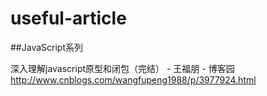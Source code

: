 # useful-article

##JavaScript系列

深入理解javascript原型和闭包（完结） - 王福朋 - 博客园  http://www.cnblogs.com/wangfupeng1988/p/3977924.html
